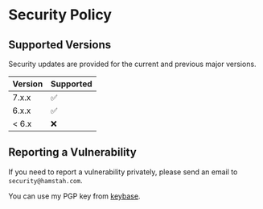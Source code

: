 # Security Policy

## Supported Versions

Security updates are provided for the current and previous major versions.

| Version | Supported          |
| ------- | ------------------ |
| 7.x.x   | :white_check_mark: |
| 6.x.x   | :white_check_mark: |
| < 6.x   | :x:                |

## Reporting a Vulnerability

If you need to report a vulnerability privately, please send an email to `security@hamstah.com`.

You can use my PGP key from [keybase](https://keybase.io/hamstah).
